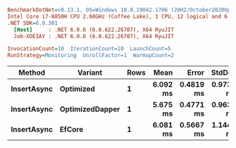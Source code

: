 ``` ini

BenchmarkDotNet=v0.13.1, OS=Windows 10.0.19042.1706 (20H2/October2020Update)
Intel Core i7-8850H CPU 2.60GHz (Coffee Lake), 1 CPU, 12 logical and 6 physical cores
.NET SDK=6.0.301
  [Host]     : .NET 6.0.6 (6.0.622.26707), X64 RyuJIT
  Job-XOEIAY : .NET 6.0.6 (6.0.622.26707), X64 RyuJIT

InvocationCount=10  IterationCount=10  LaunchCount=5  
RunStrategy=Monitoring  UnrollFactor=1  WarmupCount=2  

```
|      Method |         Variant | Rows |     Mean |     Error |    StdDev |      Min |      Max |   Median |
|------------ |---------------- |----- |---------:|----------:|----------:|---------:|---------:|---------:|
| **InsertAsync** |       **Optimized** |    **1** | **6.092 ms** | **0.4819 ms** | **0.9734 ms** | **4.887 ms** | **9.507 ms** | **5.783 ms** |
| **InsertAsync** | **OptimizedDapper** |    **1** | **5.675 ms** | **0.4771 ms** | **0.9638 ms** | **4.037 ms** | **8.454 ms** | **5.366 ms** |
| **InsertAsync** |          **EfCore** |    **1** | **6.081 ms** | **0.5667 ms** | **1.1448 ms** | **4.652 ms** | **9.220 ms** | **5.784 ms** |
